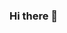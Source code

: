 ### Hi there 👋

<!--
**dnnl4/dnnl4** is a ✨ _special_ ✨ repository because its `README.md` (this file) appears on your GitHub profile.

Here are some ideas to get you started:

- 🔭 I’m currently working on behavior
- 🌱 I’m currently learning human behavior
- 👯 I’m looking to collaborate on types
- 🤔 I’m looking for help with differences
- 💬 Ask me about my ideas
- 📫 How to reach me: whatsapp 9019841507
- 😄 Pronouns: he
- ⚡ Fun fact: humor
-->
